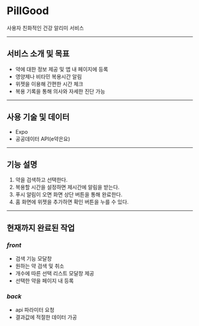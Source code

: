 # PillGood
사용자 친화적인 건강 알리미 서비스

---

## 서비스 소개 및 목표
- 약에 대한 정보 제공 및 앱 내 페이지에 등록
- 영양제나 비타민 복용시간 알림
- 위젯을 이용해 간편한 시간 체크
- 복용 기록을 통해 의사와 자세한 진단 가능

---

## 사용 기술 및 데이터
- Expo
- 공공데이터 API(e약은요)

---

## 기능 설명
1. 약을 검색하고 선택한다.
2. 복용할 시간을 설정하면 제시간에 알림을 받는다.
3. 푸시 알림이 오면 화면 상단 버튼을 통해 완료한다.
4. 홈 화면에 위젯을 추가하면 확인 버튼을 누를 수 있다.

---

## 현재까지 완료된 작업

### *front*
- 검색 기능 모달창
- 원하는 약 검색 및 취소
- 개수에 따른 선택 리스트 모달창 제공
- 선택한 약을 페이지 내 등록
### *back*
- api 파라미터 요청
- 결과값에 적절한 데이터 가공
